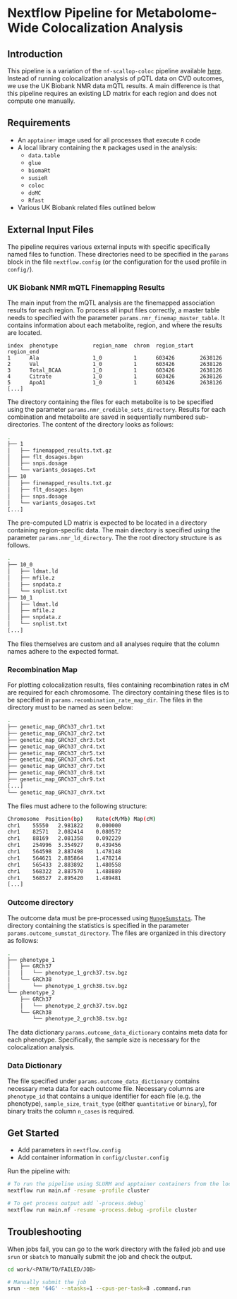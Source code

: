 # Nextflow Pipeline for Metabolome-Wide Colocalization Analysis

## Introduction

This pipeline is a variation of the `nf-scallop-coloc` pipeline available
[here](https://github.com/comp-med/nf-scallop-coloc). Instead of running
colocalization analysis of pQTL data on CVD outcomes, we use the UK Biobank NMR
data mQTL results. A main difference is that this pipeline requires an existing
LD matrix for each region and does not compute one manually.

## Requirements

* An `apptainer` image used for all processes that execute `R` code
* A local library containing the `R` packages used in the analysis:
    * `data.table`
    * `glue`
    * `biomaRt`
    * `susieR`
    * `coloc`
    * `doMC`
    * `Rfast`
* Various UK Biobank related files outlined below

## External Input Files

The pipeline requires various external inputs with specific specifically named
files to function. These directories need to be specified in the `params` block
in the file `nextflow.config` (or the configuration for the used profile in
`config/`).

### UK Biobank NMR mQTL Finemapping Results 

The main input from the mQTL analysis are the finemapped association results
for each region. To process all input files correctly, a master table needs to
specified with the parameter `params.nmr_finemap_master_table`. It contains
information about each metabolite, region, and where the results are located.

```
index  phenotype           region_name  chrom  region_start  region_end
1      Ala                 1_0          1      603426        2638126
2      Val                 1_0          1      603426        2638126
3      Total_BCAA          1_0          1      603426        2638126
4      Citrate             1_0          1      603426        2638126
5      ApoA1               1_0          1      603426        2638126
[...]
```

The directory containing the files for each metabolite is to be specified using
the parameter `params.nmr_credible_sets_directory`. Results for each
combination and metabolite are saved in sequentially numbered sub-directories.
The content of the directory looks as follows:

```bash
.
├── 1
│   ├── finemapped_results.txt.gz
│   ├── flt_dosages.bgen
│   ├── snps.dosage
│   └── variants_dosages.txt
├── 10
│   ├── finemapped_results.txt.gz
│   ├── flt_dosages.bgen
│   ├── snps.dosage
│   └── variants_dosages.txt
[...]
```

The pre-computed LD matrix is expected to be located in a directory containing
region-specific data. The main directory is specified using the parameter
`params.nmr_ld_directory`. The the root directory structure is as follows.

```bash
.
├── 10_0
│   ├── ldmat.ld
│   ├── mfile.z
│   ├── snpdata.z
│   └── snplist.txt
├── 10_1
│   ├── ldmat.ld
│   ├── mfile.z
│   ├── snpdata.z
│   └── snplist.txt
[...]
```

The files themselves are custom and all analyses require that the column names
adhere to the expected format.

### Recombination Map

For plotting colocalization results, files containing recombination rates in cM
are required for each chromosome. The directory containing these files is to be
specified in `params.recombination_rate_map_dir`. The files in the directory
must to be named as seen below:

```bash
.
├── genetic_map_GRCh37_chr1.txt
├── genetic_map_GRCh37_chr2.txt
├── genetic_map_GRCh37_chr3.txt
├── genetic_map_GRCh37_chr4.txt
├── genetic_map_GRCh37_chr5.txt
├── genetic_map_GRCh37_chr6.txt
├── genetic_map_GRCh37_chr7.txt
├── genetic_map_GRCh37_chr8.txt
├── genetic_map_GRCh37_chr9.txt
[...]
└── genetic_map_GRCh37_chrX.txt
```

The files must adhere to the following structure:

```bash
Chromosome	Position(bp)	Rate(cM/Mb)	Map(cM)
chr1	55550	2.981822	0.000000
chr1	82571	2.082414	0.080572
chr1	88169	2.081358	0.092229
chr1	254996	3.354927	0.439456
chr1	564598	2.887498	1.478148
chr1	564621	2.885864	1.478214
chr1	565433	2.883892	1.480558
chr1	568322	2.887570	1.488889
chr1	568527	2.895420	1.489481
[...]
```

### Outcome directory

The outcome data must be pre-processed using
[`MungeSumstats`](https://neurogenomics.github.io/MungeSumstats/). The
directory containing the statistics is specified in the parameter
`params.outcome_sumstat_directory`. The files are organized in this directory
as follows:

```bash
.
├── phenotype_1
│   ├── GRCh37
│   │   └── phenotype_1_grch37.tsv.bgz
│   └── GRCh38
│       └── phenotype_1_grch38.tsv.bgz
└── phenotype_2
    ├── GRCh37
    │   └── phenotype_2_grch37.tsv.bgz
    └── GRCh38
        └── phenotype_2_grch38.tsv.bgz
```

The data dictionary `params.outcome_data_dictionary` contains meta data for
each phenotype. Specifically, the sample size is necessary for the
colocalization analysis.

### Data Dictionary

The file specified under `params.outcome_data_dictionary` contains necessary
meta data for each outcome file. Necessary columns are `phenotype_id` that
contains a unique identifier for each file (e.g. the phenotype), `sample_size`,
`trait_type` (either `quantitative` or `binary`), for binary traits the column
`n_cases` is required.

## Get Started

* Add parameters in `nextflow.config`
* Add container information in `config/cluster.config`

Run the pipeline with:

```bash
# To run the pipeline using SLURM and apptainer containers from the local HPC
nextflow run main.nf -resume -profile cluster

# To get process output add `-process.debug`
nextflow run main.nf -resume -process.debug -profile cluster
```

## Troubleshooting

When jobs fail, you can go to the work directory with the failed job and use
`srun` or `sbatch` to manually submit the job and check the output.

```bash
cd work/<PATH/TO/FAILED/JOB>

# Manually submit the job
srun --mem '64G' --ntasks=1 --cpus-per-task=8 .command.run
```
